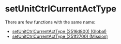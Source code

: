 # setUnitCtrlCurrentActType

There are few functions with the same name:

- [setUnitCtrlCurrentActType (2516d800) (Global)](./setunitctrlcurrentacttype_2516d800.md)
- [setUnitCtrlCurrentActType (251f2700) (Mission)](./setunitctrlcurrentacttype_251f2700.md)
